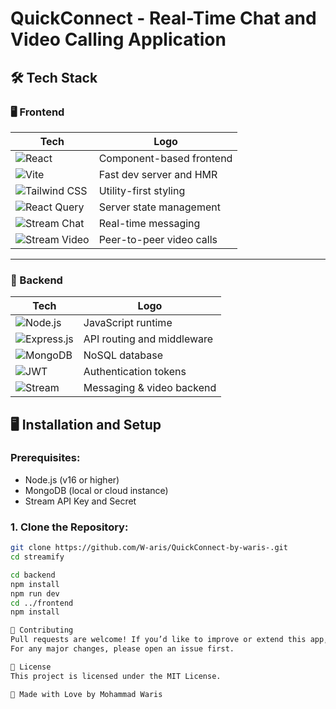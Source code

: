 # QuickConnect - Real-Time Chat and Video Calling Application
## 🛠️ Tech Stack

### 🖥️ Frontend

| Tech             | Logo |
|------------------|------|
| ![React](https://img.shields.io/badge/React-20232A?style=for-the-badge&logo=react&logoColor=61DAFB) | Component-based frontend |
| ![Vite](https://img.shields.io/badge/Vite-646CFF?style=for-the-badge&logo=vite&logoColor=white) | Fast dev server and HMR |
| ![Tailwind CSS](https://img.shields.io/badge/Tailwind_CSS-38B2AC?style=for-the-badge&logo=tailwind-css&logoColor=white) | Utility-first styling |
| ![React Query](https://img.shields.io/badge/React_Query-FF4154?style=for-the-badge&logo=react-query&logoColor=white) | Server state management |
| ![Stream Chat](https://img.shields.io/badge/Stream_Chat-0080FF?style=for-the-badge&logo=stream&logoColor=white) | Real-time messaging |
| ![Stream Video](https://img.shields.io/badge/Stream_Video-0080FF?style=for-the-badge&logo=stream&logoColor=white) | Peer-to-peer video calls |

---

### 🔧 Backend

| Tech              | Logo |
|-------------------|------|
| ![Node.js](https://img.shields.io/badge/Node.js-339933?style=for-the-badge&logo=node.js&logoColor=white) | JavaScript runtime |
| ![Express.js](https://img.shields.io/badge/Express.js-000000?style=for-the-badge&logo=express&logoColor=white) | API routing and middleware |
| ![MongoDB](https://img.shields.io/badge/MongoDB-47A248?style=for-the-badge&logo=mongodb&logoColor=white) | NoSQL database |
| ![JWT](https://img.shields.io/badge/JWT-000000?style=for-the-badge&logo=JSON%20web%20tokens&logoColor=white) | Authentication tokens |
| ![Stream](https://img.shields.io/badge/Stream_API-0080FF?style=for-the-badge&logo=stream&logoColor=white) | Messaging & video backend |


## 🖥️ Installation and Setup

### Prerequisites:
- Node.js (v16 or higher)
- MongoDB (local or cloud instance)
- Stream API Key and Secret

### 1. Clone the Repository:
```bash
git clone https://github.com/W-aris/QuickConnect-by-waris-.git
cd streamify

cd backend
npm install
npm run dev
cd ../frontend
npm install

🤝 Contributing
Pull requests are welcome! If you’d like to improve or extend this app, feel free to fork and contribute.
For any major changes, please open an issue first.

📄 License
This project is licensed under the MIT License.

💖 Made with Love by Mohammad Waris 
